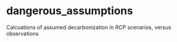 # dangerous_assumptions
Calcuations of assumed decarbonization in RCP scenarios, versus observations
